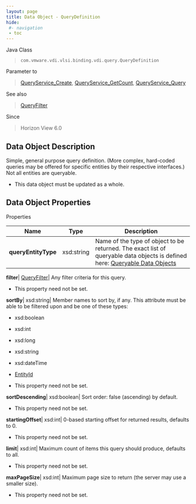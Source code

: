 ```yaml
---
layout: page
title: Data Object - QueryDefinition
hide:
 #- navigation
 - toc
---
```






Java Class  
> `com.vmware.vdi.vlsi.binding.vdi.query.QueryDefinition`

Parameter to  
> [QueryService_Create](vdi.query.QueryService.md#create), [QueryService_GetCount](vdi.query.QueryService.md#getCount), [QueryService_Query](vdi.query.QueryService.md#query)

See also  
> [QueryFilter](vdi.query.QueryFilter.Filter.md)

Since  
> Horizon View 6.0


## Data Object Description 

Simple, general purpose query definition. (More complex, hard-coded queries may be offered for specific entities by their respective interfaces.) Not all entities are queryable. 

  * This data object must be updated as a whole.



## Data Object Properties

Properties

Name |  Type |  Description   
---|---|---  
**queryEntityType**|  xsd:string|  Name of the type of object to be returned. The exact list of queryable data objects is defined here: [Queryable Data Objects](index-queries.md)   
  
**filter**| [QueryFilter](vdi.query.QueryFilter.Filter.md)|  Any filter criteria for this query.   


 * This property need not be set.

  
**sortBy**|  xsd:string|  Member names to sort by, if any. This attribute must be able to be filtered upon and be one of these types: 

  * xsd:boolean
  * xsd:int
  * xsd:long
  * xsd:string
  * xsd:dateTime
  * [EntityId](vdi.EntityId.md)

  


 * This property need not be set.

  
**sortDescending**|  xsd:boolean|  Sort order: false (ascending) by default.   


 * This property need not be set.

  
**startingOffset**|  xsd:int|  0-based starting offset for returned results, defaults to 0.   


 * This property need not be set.

  
**limit**|  xsd:int|  Maximum count of items this query should produce, defaults to all.   


 * This property need not be set.

  
**maxPageSize**|  xsd:int|  Maximum page size to return (the server may use a smaller size).   


 * This property need not be set.

  
  

  
